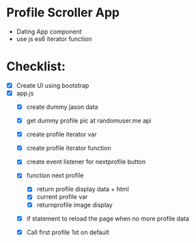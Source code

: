 # Profile Scroller App
  * Dating App component
  * use js es6 iterator function

# Checklist:
  * [x] Create UI using bootstrap
  * [x] app.js
    * [x] create dummy jason data
    * [x] get dummy profile pic at randomuser.me api
    * [x] create profile iterator var
    * [x] create profile iterator function
    * [x] create event listener for nextprofile button
    * [x] function next profile
      * [X] return profile display data + html
      * [x] current profile var
      * [x] returnprofile image display
    * [x] if statement to reload the page when no more profile data
    * [x] Call first profile 1st on default
   

